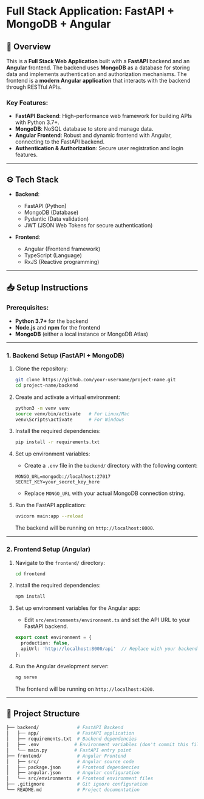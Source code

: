 # Full Stack Application: FastAPI + MongoDB + Angular

## 🚀 Overview

This is a **Full Stack Web Application** built with a **FastAPI** backend and an **Angular** frontend. The backend uses **MongoDB** as a database for storing data and implements authentication and authorization mechanisms. The frontend is a **modern Angular application** that interacts with the backend through RESTful APIs.

### Key Features:
- **FastAPI Backend**: High-performance web framework for building APIs with Python 3.7+.
- **MongoDB**: NoSQL database to store and manage data.
- **Angular Frontend**: Robust and dynamic frontend with Angular, connecting to the FastAPI backend.
- **Authentication & Authorization**: Secure user registration and login features.

---

## ⚙️ Tech Stack

- **Backend**:
  - FastAPI (Python)
  - MongoDB (Database)
  - Pydantic (Data validation)
  - JWT (JSON Web Tokens for secure authentication)
  
- **Frontend**:
  - Angular (Frontend framework)
  - TypeScript (Language)
  - RxJS (Reactive programming)
  
---

## 📥 Setup Instructions

### Prerequisites:
- **Python 3.7+** for the backend
- **Node.js** and **npm** for the frontend
- **MongoDB** (either a local instance or MongoDB Atlas)

---

### 1. Backend Setup (FastAPI + MongoDB)

1. Clone the repository:

    ```bash
    git clone https://github.com/your-username/project-name.git
    cd project-name/backend
    ```

2. Create and activate a virtual environment:

    ```bash
    python3 -m venv venv
    source venv/bin/activate   # For Linux/Mac
    venv\Scripts\activate      # For Windows
    ```

3. Install the required dependencies:

    ```bash
    pip install -r requirements.txt
    ```

4. Set up environment variables:
    - Create a `.env` file in the `backend/` directory with the following content:

    ```env
    MONGO_URL=mongodb://localhost:27017
    SECRET_KEY=your_secret_key_here
    ```

    - Replace `MONGO_URL` with your actual MongoDB connection string.

5. Run the FastAPI application:

    ```bash
    uvicorn main:app --reload
    ```

    The backend will be running on `http://localhost:8000`.

---

### 2. Frontend Setup (Angular)

1. Navigate to the `frontend/` directory:

    ```bash
    cd frontend
    ```

2. Install the required dependencies:

    ```bash
    npm install
    ```

3. Set up environment variables for the Angular app:
    - Edit `src/environments/environment.ts` and set the API URL to your FastAPI backend.

    ```typescript
    export const environment = {
      production: false,
      apiUrl: 'http://localhost:8000/api'  // Replace with your backend URL
    };
    ```

4. Run the Angular development server:

    ```bash
    ng serve
    ```

    The frontend will be running on `http://localhost:4200`.

---

## 📝 Project Structure

```bash
├── backend/              # FastAPI Backend
│   ├── app/              # FastAPI application
│   ├── requirements.txt  # Backend dependencies
│   ├── .env             # Environment variables (don't commit this file!)
│   └── main.py          # FastAPI entry point
├── frontend/             # Angular Frontend
│   ├── src/              # Angular source code
│   ├── package.json      # Frontend dependencies
│   ├── angular.json      # Angular configuration
│   └── src/environments  # Frontend environment files
├── .gitignore            # Git ignore configuration
└── README.md             # Project documentation
